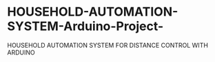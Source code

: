 # HOUSEHOLD-AUTOMATION-SYSTEM-Arduino-Project-
HOUSEHOLD AUTOMATION SYSTEM FOR DISTANCE CONTROL WITH ARDUINO
